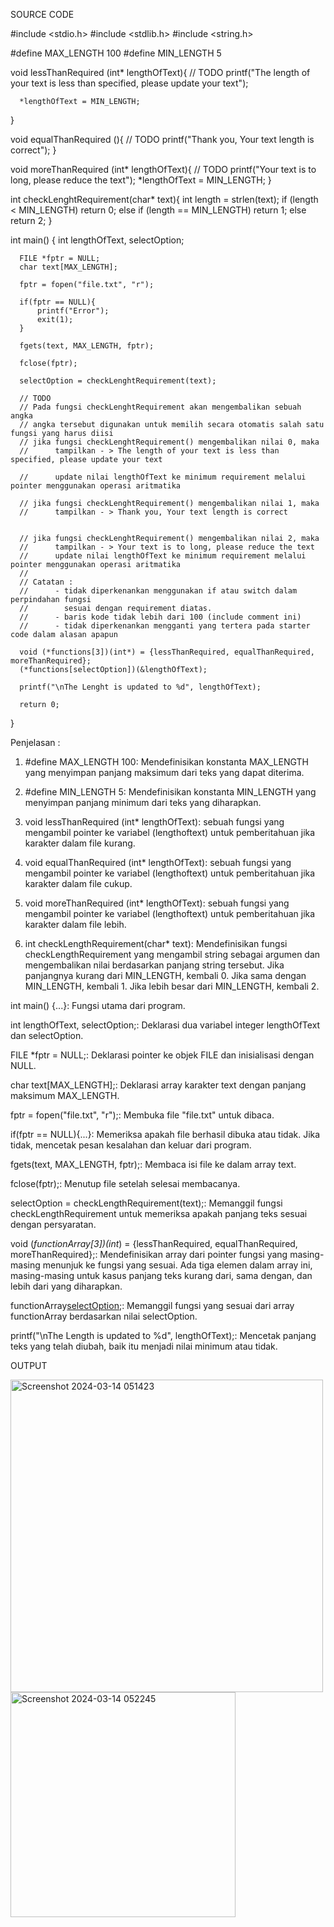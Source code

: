 SOURCE CODE

  #include <stdio.h>
  #include <stdlib.h>
  #include <string.h>
  
  #define MAX_LENGTH 100
  #define MIN_LENGTH 5
  
  void lessThanRequired (int* lengthOfText){
      // TODO
      printf("The length of your text is less than specified, please update your text");
      
      *lengthOfText = MIN_LENGTH;
  
  }
  
  void equalThanRequired (){
      // TODO
      printf("Thank you, Your text length is correct");
  }
  
  void moreThanRequired (int* lengthOfText){
      // TODO
      printf("Your text is to long, please reduce the text");
      *lengthOfText = MIN_LENGTH;
  }
  
  int checkLenghtRequirement(char* text){
      int length = strlen(text);
      if (length < MIN_LENGTH)
          return 0;
      else if (length == MIN_LENGTH)
          return 1;
      else
          return 2;
  }
  
  int main() {
      int lengthOfText, selectOption;
      
      FILE *fptr = NULL;
      char text[MAX_LENGTH];
  
      fptr = fopen("file.txt", "r");
  
      if(fptr == NULL){
          printf("Error");
          exit(1);
      }
  
      fgets(text, MAX_LENGTH, fptr);
  
      fclose(fptr);
  
      selectOption = checkLenghtRequirement(text);
  
      // TODO
      // Pada fungsi checkLenghtRequirement akan mengembalikan sebuah angka
      // angka tersebut digunakan untuk memilih secara otomatis salah satu fungsi yang harus diisi
      // jika fungsi checkLenghtRequirement() mengembalikan nilai 0, maka
      //      tampilkan - > The length of your text is less than specified, please update your text
      
      //      update nilai lengthOfText ke minimum requirement melalui pointer menggunakan operasi aritmatika
  
      // jika fungsi checkLenghtRequirement() mengembalikan nilai 1, maka
      //      tampilkan - > Thank you, Your text length is correct
      
  
      // jika fungsi checkLenghtRequirement() mengembalikan nilai 2, maka
      //      tampilkan - > Your text is to long, please reduce the text
      //      update nilai lengthOfText ke minimum requirement melalui pointer menggunakan operasi aritmatika
      //
      // Catatan :
      //      - tidak diperkenankan menggunakan if atau switch dalam perpindahan fungsi
      //        sesuai dengan requirement diatas.
      //      - baris kode tidak lebih dari 100 (include comment ini)
      //      - tidak diperkenankan mengganti yang tertera pada starter code dalam alasan apapun
  
      void (*functions[3])(int*) = {lessThanRequired, equalThanRequired, moreThanRequired};
      (*functions[selectOption])(&lengthOfText);
      
      printf("\nThe Lenght is updated to %d", lengthOfText);
  
      return 0;
  }
  

Penjelasan : 

  1. #define MAX_LENGTH 100: Mendefinisikan konstanta MAX_LENGTH yang menyimpan panjang maksimum dari teks yang dapat diterima.
  
  2. #define MIN_LENGTH 5: Mendefinisikan konstanta MIN_LENGTH yang menyimpan panjang minimum dari teks yang diharapkan.
  
  3. void lessThanRequired (int* lengthOfText): sebuah fungsi yang mengambil pointer ke variabel (lengthoftext) untuk pemberitahuan jika karakter dalam file kurang.
  
  4. void equalThanRequired (int* lengthOfText): sebuah fungsi yang mengambil pointer ke variabel (lengthoftext) untuk pemberitahuan jika karakter dalam file cukup.
  
  4. void moreThanRequired (int* lengthOfText): sebuah fungsi yang mengambil pointer ke variabel (lengthoftext) untuk pemberitahuan jika karakter dalam file lebih.
  
  5. int checkLengthRequirement(char* text): Mendefinisikan fungsi checkLengthRequirement yang mengambil string sebagai argumen dan mengembalikan nilai berdasarkan panjang string tersebut. Jika panjangnya kurang dari MIN_LENGTH, kembali 0. Jika sama dengan MIN_LENGTH, kembali 1. Jika lebih besar dari MIN_LENGTH, kembali 2.
  
  int main() {...}: Fungsi utama dari program.
  
  int lengthOfText, selectOption;: Deklarasi dua variabel integer lengthOfText dan selectOption.
  
  FILE *fptr = NULL;: Deklarasi pointer ke objek FILE dan inisialisasi dengan NULL.
  
  char text[MAX_LENGTH];: Deklarasi array karakter text dengan panjang maksimum MAX_LENGTH.
  
  fptr = fopen("file.txt", "r");: Membuka file "file.txt" untuk dibaca.
  
  if(fptr == NULL){...}: Memeriksa apakah file berhasil dibuka atau tidak. Jika tidak, mencetak pesan kesalahan dan keluar dari program.
  
  fgets(text, MAX_LENGTH, fptr);: Membaca isi file ke dalam array text.
  
  fclose(fptr);: Menutup file setelah selesai membacanya.
  
  selectOption = checkLengthRequirement(text);: Memanggil fungsi checkLengthRequirement untuk memeriksa apakah panjang teks sesuai dengan persyaratan.
  
  void (*functionArray[3])(int*) = {lessThanRequired, equalThanRequired, moreThanRequired};: Mendefinisikan array dari pointer fungsi yang masing-masing menunjuk ke fungsi yang sesuai. Ada tiga elemen dalam array ini, masing-masing untuk kasus panjang teks kurang dari, sama dengan, dan lebih dari yang diharapkan.
  
  functionArray[selectOption](&lengthOfText);: Memanggil fungsi yang sesuai dari array functionArray berdasarkan nilai selectOption.
  
  printf("\nThe Length is updated to %d", lengthOfText);: Mencetak panjang teks yang telah diubah, baik itu menjadi nilai minimum atau tidak.

OUTPUT 

  <img width="500" alt="Screenshot 2024-03-14 051423" src="https://github.com/GardhaDananjaya/ASD/assets/147383942/3cd9870d-e63b-45c4-909d-37ee81d3bae1">
  <img width="360" alt="Screenshot 2024-03-14 052245" src="https://github.com/GardhaDananjaya/ASD/assets/147383942/71c26e47-2a7e-4759-b553-fc0943757f29">
